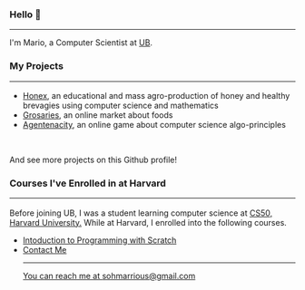 ### Hello 👋
<hr style="border-collapse:collapse">
I'm Mario, a Computer Scientist at <a href="https://ubuea.cm">UB</a>.

### My Projects <hr>
<ul>
   <li><a href="https://honex.com">Honex</a><data>, an educational and mass agro-production of honey and healthy brevagies using computer science and mathematics</data></li>
   <li><a href="https://grocery.com">Grosaries</a><data>, an online market about foods</data></li>
   <li><a href="https://agentcalcul.com">Agentenacity</a><data>, an online game about computer science algo-principles</data></li>   
</ul>
<br><p>And see more projects on this Github profile!</p>

### Courses I've Enrolled in at Harvard<hr>
<p>
<data>Before joining UB, I was a student learning computer science at <a href="https://cs50.harvard.edu">CS50, Harvard University.</a> While at Harvard, I enrolled into the following courses.</data>
</p>
<ul>
<li><a href="https://cs50.harvard.edu/web>Web Programming with Python and JavaScript </a></li>
<li><a href="https://cs50.harvard.edu/scratch>Intoduction to Programming with Scratch </a></li>
<li><a href="https://cs50.harvard.edu/cs50> Introduction to Computer Science</a> </li>
</ul>     
		 
### Contact Me <hr>

<p>You can reach me at <a href="mailto:sohmarrious@gmail.com"> sohmarrious@gmail.com </a></p>
